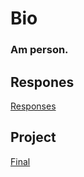 # Bio

### Am person.

## Respones

[Responses](pages/rHome.md)

## Project

[Final](pages/project.md)


